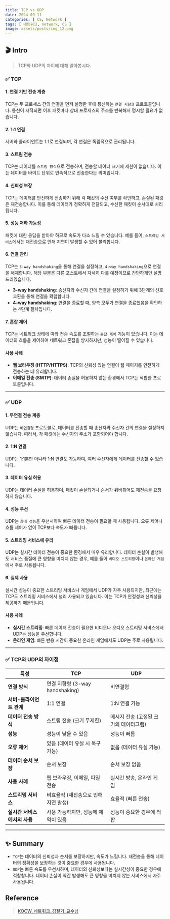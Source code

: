 ```yaml
---
title: TCP vs UDP
date: 2024-09-11
categories: [ CS, Network ]
tags: [ 네트워크, network, CS ]
image: assets/posts/img_12.png
---
```


## 🎬 Intro
> TCP와 UDP의 차이에 대해 알아봅시다.

### ✅ TCP

#### 1. 연결 기반 전송 계층
TCP는 두 프로세스 간의 연결을 먼저 설정한 후에 통신하는 `연결 지향형` 프로토콜입니다. 통신이 시작되면 이후 패킷마다 상대 프로세스의 주소를 반복해서 명시할 필요가 없습니다.

#### 2. 1:1 연결
서버와 클라이언트는 1:1로 연결되며, 각 연결은 독립적으로 관리됩니다.

#### 3. 스트림 전송
TCP는 데이터를 `스트림 방식`으로 전송하며, 전송할 데이터 크기에 제한이 없습니다. 이는 데이터를 바이트 단위로 연속적으로 전송한다는 의미입니다.

#### 4. 신뢰성 보장
TCP는 데이터를 안전하게 전송하기 위해 각 패킷의 수신 여부를 확인하고, 손실된 패킷은 재전송합니다. 이를 통해 데이터가 정확하게 전달되고, 수신한 패킷이 순서대로 처리됩니다.

#### 5. 성능 저하 가능성
패킷에 대한 응답을 받아야 하므로 속도가 다소 느릴 수 있습니다. 예를 들어, `스트리밍 서비스`에서는 재전송으로 인해 지연이 발생할 수 있어 불리합니다.

#### 6. 연결 관리
TCP는 `3-way handshaking`을 통해 연결을 설정하고, `4-way handshaking`으로 연결을 해제합니다. 해당 부분은 다른 포스트에서 자세히 다룰 예정이므로 간단하게만 설명드리겠습니다.

- **3-way handshaking**: 송신자와 수신자 간에 연결을 설정하기 위해 3단계의 신호 교환을 통해 연결을 확립합니다.
- **4-way handshaking**: 연결을 종료할 때, 양측 모두가 연결을 종료했음을 확인하는 4단계 절차입니다.

#### 7. 혼잡 제어
TCP는 네트워크 상태에 따라 전송 속도를 조절하는 `혼잡 제어` 기능이 있습니다. 이는 데이터의 흐름을 제어하여 네트워크 혼잡을 방지하지만, 성능이 떨어질 수 있습니다.

#### 사용 사례
- **웹 브라우징 (HTTP/HTTPS)**: TCP의 신뢰성 있는 연결이 웹 페이지를 안전하게 전송하는 데 유리합니다.
- **이메일 전송 (SMTP)**: 데이터 손실을 허용하지 않는 환경에서 TCP는 적합한 프로토콜입니다.

---

### ✅ UDP

#### 1. 무연결 전송 계층
UDP는 `비연결형` 프로토콜로, 데이터를 전송할 때 송신자와 수신자 간의 연결을 설정하지 않습니다. 따라서, 각 패킷에는 수신자의 주소가 포함되어야 합니다.

#### 2. 1:N 연결
UDP는 1:1뿐만 아니라 1:N 연결도 가능하여, 여러 수신자에게 데이터를 전송할 수 있습니다.

#### 3. 데이터 유실 허용
UDP는 데이터 손실을 허용하며, 패킷이 손실되거나 순서가 뒤바뀌어도 재전송을 요청하지 않습니다.

#### 4. 성능 우선
UDP는 `최대 성능`을 우선시하여 빠른 데이터 전송이 필요할 때 사용됩니다. 오류 제어나 흐름 제어가 없어 TCP보다 속도가 빠릅니다.

#### 5. 스트리밍 서비스에 유리
UDP는 실시간 데이터 전송이 중요한 환경에서 매우 유리합니다. 데이터 손실이 발생해도 서비스 품질에 큰 영향을 미치지 않는 경우, 예를 들어 `비디오 스트리밍`이나 `온라인 게임`에서 주로 사용됩니다.

#### 6. 실제 사용
실시간 성능이 중요한 스트리밍 서비스나 게임에서 UDP가 자주 사용되지만, 최근에는 TCP도 스트리밍 서비스에서 널리 사용되고 있습니다. 이는 TCP가 안정성과 신뢰성을 제공하기 때문입니다.

#### 사용 사례
- **실시간 스트리밍**: 빠른 데이터 전송이 필요한 비디오나 오디오 스트리밍 서비스에서 UDP는 성능을 우선합니다.
- **온라인 게임**: 빠른 반응 시간이 중요한 온라인 게임에서도 UDP는 주로 사용됩니다.

---

### ✅ TCP와 UDP의 차이점

| **특성**            | **TCP**                    | **UDP**                |
|-------------------|----------------------------|------------------------|
| **연결 방식**         | 연결 지향형 (3-way handshaking) | 비연결형                   |
| **서버-클라이언트 관계**   | 1:1 연결                     | 1:N 연결 가능              |
| **데이터 전송 방식**     | 스트림 전송 (크기 무제한)            | 메시지 전송 (고정된 크기의 데이터그램) |
| **성능**            | 성능이 낮을 수 있음                | 성능이 빠름                 |
| **오류 제어**         | 있음 (데이터 유실 시 복구 가능)        | 없음 (데이터 유실 가능)         |
| **데이터 순서 보장**     | 순서 보장                      | 순서 보장 없음               |
| **사용 사례**         | 웹 브라우징, 이메일, 파일 전송         | 실시간 방송, 온라인 게임         |
| **스트리밍 서비스**      | 비효율적 (재전송으로 인해 지연 발생)      | 효율적 (빠른 전송)            |
| **실시간 서비스에서의 사용** | 사용 가능하지만, 성능에 제약이 있음       | 성능이 중요한 경우에 적합         |

---

## ✨ Summary
- `TCP`는 데이터의 신뢰성과 순서를 보장하지만, 속도가 느립니다. 재전송을 통해 데이터의 정확성을 보장하는 것이 중요한 경우에 사용됩니다.
- `UDP`는 빠른 속도를 우선시하며, 데이터의 신뢰성보다는 실시간성이 중요한 경우에 적합합니다. 데이터 손실이 약간 발생해도 큰 영향을 미치지 않는 서비스에서 자주 사용됩니다.

## Reference
> [KOCW_네트워크_김철기_교수님](http://www.kocw.net/home/cview.do?cid=a042a065f8072d8a)
